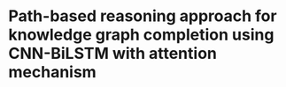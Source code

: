 # Path-based reasoning approach for knowledge graph completion using CNN-BiLSTM with attention mechanism
